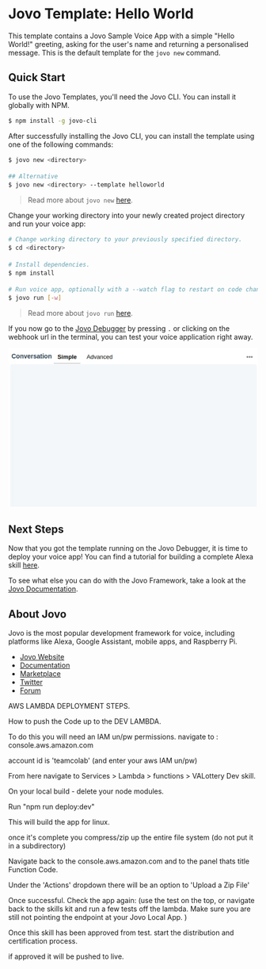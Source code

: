 # Jovo Template: Hello World

This template contains a Jovo Sample Voice App with a simple "Hello World!" greeting, asking for the user's name and returning a personalised message. This is the default template for the `jovo new` command.

## Quick Start

To use the Jovo Templates, you'll need the Jovo CLI. You can install it globally with NPM.

```sh
$ npm install -g jovo-cli
```

After successfully installing the Jovo CLI, you can install the template using one of the following commands:

```sh
$ jovo new <directory>

## Alternative
$ jovo new <directory> --template helloworld
```

> Read more about `jovo new` [here](https://www.jovo.tech/marketplace/jovo-cli#jovo-new).

Change your working directory into your newly created project directory and run your voice app:

```sh
# Change working directory to your previously specified directory.
$ cd <directory>

# Install dependencies.
$ npm install

# Run voice app, optionally with a --watch flag to restart on code changes.
$ jovo run [-w]
```

> Read more about `jovo run` [here](https://www.jovo.tech/marketplace/jovo-cli#jovo-run).

If you now go to the [Jovo Debugger](https://www.jovo.tech/marketplace/jovo-plugin-debugger) by pressing `.` or clicking on the webhook url in the terminal, you can test your voice application right away.

![Debugger Example](./img/debugger.gif)

## Next Steps

Now that you got the template running on the Jovo Debugger, it is time to deploy your voice app! You can find a tutorial for building a complete Alexa skill [here](https://www.jovo.tech/tutorials/alexa-skill-tutorial-nodejs).

To see what else you can do with the Jovo Framework, take a look at the [Jovo Documentation](https://www.jovo.tech/docs/).

## About Jovo

Jovo is the most popular development framework for voice, including platforms like Alexa, Google Assistant, mobile apps, and Raspberry Pi.

-   [Jovo Website](https://jovo.tech/)
-   [Documentation](https://jovo.tech/docs/)
-   [Marketplace](https://www.jovo.tech/marketplace/)
-   [Twitter](https://twitter.com/jovotech/)
-   [Forum](https://community.jovo.tech/)



AWS LAMBDA
DEPLOYMENT STEPS. 

How to push the Code up to the DEV LAMBDA. 

To do this you will need an IAM un/pw permissions. 
navigate to : console.aws.amazon.com

account id is 'teamcolab' (and enter your aws IAM un/pw)

From here navigate to Services > Lambda > functions > VALottery Dev skill. 

On your local build - delete your node modules. 

Run "npm run deploy:dev" 

This will build the app for linux. 

once it's complete you compress/zip up the entire file system (do not put it in a subdirectory)

Navigate back to the console.aws.amazon.com and to the panel thats title Function Code. 

Under the 'Actions' dropdown there will be an option to 'Upload a Zip File'

Once successful. Check the app again:
(use the test on the top, or navigate back to the skills kit and run a few tests off the lambda. Make sure you are still not pointing the endpoint at your Jovo Local App. )


Once this skill has been approved from test. start the distribution and certification process. 

if approved it will be pushed to live. 
